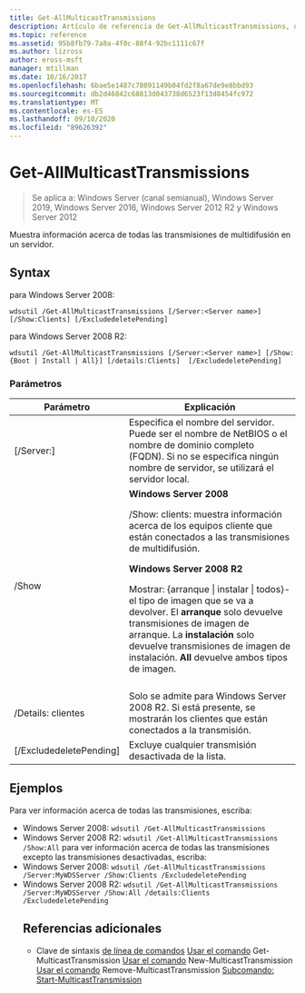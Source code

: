 ```yaml
---
title: Get-AllMulticastTransmissions
description: Artículo de referencia de Get-AllMulticastTransmissions, que muestra información sobre todas las transmisiones de multidifusión en un servidor.
ms.topic: reference
ms.assetid: 95b8fb79-7a8a-4f0c-88f4-92bc1111c67f
ms.author: lizross
author: eross-msft
manager: mtillman
ms.date: 10/16/2017
ms.openlocfilehash: 6bae5e1487c78091149b04fd2f8a67de9e8bbd93
ms.sourcegitcommit: db2d46842c68813d043738d6523f13d8454fc972
ms.translationtype: MT
ms.contentlocale: es-ES
ms.lasthandoff: 09/10/2020
ms.locfileid: "89626392"
---
```

# <a name="get-allmulticasttransmissions"></a>Get-AllMulticastTransmissions

> Se aplica a: Windows Server (canal semianual), Windows Server 2019, Windows Server 2016, Windows Server 2012 R2 y Windows Server 2012

Muestra información acerca de todas las transmisiones de multidifusión en un servidor.

## <a name="syntax"></a>Syntax
para Windows Server 2008:
```
wdsutil /Get-AllMulticastTransmissions [/Server:<Server name>] [/Show:Clients] [/ExcludedeletePending]
```
para Windows Server 2008 R2:
```
wdsutil /Get-AllMulticastTransmissions [/Server:<Server name>] [/Show:{Boot | Install | All}] [/details:Clients]  [/ExcludedeletePending]
```
### <a name="parameters"></a>Parámetros

|        Parámetro        |                                                                                                                                                                                                                                                                   Explicación                                                                                                                                                                                                                                                                    |
|-------------------------|--------------------------------------------------------------------------------------------------------------------------------------------------------------------------------------------------------------------------------------------------------------------------------------------------------------------------------------------------------------------------------------------------------------------------------------------------------------------------------------------------------------------------------------------------|
| [/Server:<Server name>] |                                                                                                                                                                                 Especifica el nombre del servidor. Puede ser el nombre de NetBIOS o el nombre de dominio completo (FQDN). Si no se especifica ningún nombre de servidor, se utilizará el servidor local.                                                                                                                                                                                  |
|         /Show         | **Windows Server 2008**<p>/Show: clients: muestra información acerca de los equipos cliente que están conectados a las transmisiones de multidifusión.<p>**Windows Server 2008 R2**<p>Mostrar: {arranque &#124; instalar &#124; todos}-el tipo de imagen que se va a devolver.                                El **arranque** solo devuelve transmisiones de imagen de arranque.                                  La **instalación** solo devuelve transmisiones de imagen de instalación. **All** devuelve ambos tipos de imagen. |
|                         |                                                                                                                                                                                                                                                                                                                                                                                                                                                                                                                                                  |
|    /Details: clientes     |                                                                                                                                                                                              Solo se admite para Windows Server 2008 R2. Si está presente, se mostrarán los clientes que están conectados a la transmisión.                                                                                                                                                                                               |
| [/ExcludedeletePending] |                                                                                                                                                                                                                                              Excluye cualquier transmisión desactivada de la lista.                                                                                                                                                                                                                                               |

## <a name="examples"></a>Ejemplos
Para ver información acerca de todas las transmisiones, escriba:
- Windows Server 2008: `wdsutil /Get-AllMulticastTransmissions`
- Windows Server 2008 R2: `wdsutil /Get-AllMulticastTransmissions /Show:All` para ver información acerca de todas las transmisiones excepto las transmisiones desactivadas, escriba:
- Windows Server 2008: `wdsutil /Get-AllMulticastTransmissions /Server:MyWDSServer /Show:Clients /ExcludedeletePending`
- Windows Server 2008 R2: `wdsutil /Get-AllMulticastTransmissions /Server:MyWDSServer /Show:All /details:Clients /ExcludedeletePending`
  ## <a name="additional-references"></a>Referencias adicionales
  - Clave de sintaxis [de línea de comandos](command-line-syntax-key.md) 
   [Usar el comando](using-the-get-multicasttransmission-command.md) 
   Get-MulticastTransmission [Usar el comando](using-the-new-multicasttransmission-command.md) 
   New-MulticastTransmission [Usar el comando](using-the-remove-multicasttransmission-command.md) 
   Remove-MulticastTransmission [Subcomando: Start-MulticastTransmission](subcommand-start-multicasttransmission.md)
